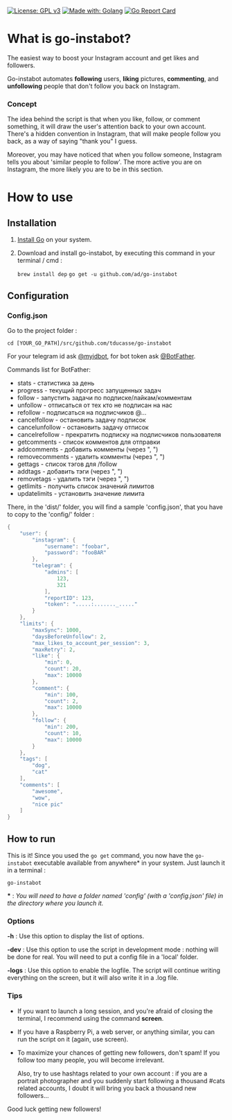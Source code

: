 [![License: GPL v3](https://img.shields.io/badge/License-GPL%20v3-blue.svg)](https://www.gnu.org/licenses/gpl-3.0)
[![Made with: Golang](https://img.shields.io/badge/Made%20with-Golang-brightgreen.svg)](https://golang.org/)
[![Go Report Card](https://goreportcard.com/badge/github.com/ad/go-instabot)](https://goreportcard.com/report/github.com/ad/go-instabot)

# What is go-instabot?

The easiest way to boost your Instagram account and get likes and followers.

Go-instabot automates **following** users, **liking** pictures, **commenting**, and **unfollowing** people that don't follow you back on Instagram.

### Concept
The idea behind the script is that when you like, follow, or comment something, it will draw the user's attention back to your own account. There's a hidden convention in Instagram, that will make people follow you back, as a way of saying "thank you" I guess.

Moreover, you may have noticed that when you follow someone, Instagram tells you about 'similar people to follow'. The more active you are on Instagram, the more likely you are to be in this section.

# How to use
## Installation

1. [Install Go](https://golang.org/doc/install) on your system.

2. Download and install go-instabot, by executing this command in your terminal / cmd :

    `brew install dep`
    `go get -u github.com/ad/go-instabot`

## Configuration
### Config.json
Go to the project folder :

`cd [YOUR_GO_PATH]/src/github.com/tducasse/go-instabot`

For your telegram id ask [@myidbot](https://t.me/myidbot), for bot token ask [@BotFather](https://t.me/BotFather).

Commands list for BotFather:
 - stats - статистика за день
 - progress - текущий прогресс запущенных задач
 - follow - запустить задачи по подписке/лайкам/комментам
 - unfollow - отписаться от тех кто не подписан на нас
 - refollow - подписаться на подписчиков @...
 - cancelfollow - остановить задачу подписок
 - cancelunfollow - остановить задачу отписок
 - cancelrefollow - прекратить подписку на подписчиков пользователя
 - getcomments - список комментов для отправки
 - addcomments - добавить комменты (через ", ")
 - removecomments - удалить комменты (через ", ")
 - gettags - список тэгов для /follow
 - addtags - добавить тэги (через ", ")
 - removetags - удалить тэги (через ", ")
 - getlimits - получить список значений лимитов
 - updatelimits - установить значение лимита

There, in the 'dist/' folder, you will find a sample 'config.json', that you have to copy to the 'config/' folder :

```go
{
    "user": {
        "instagram": {
            "username": "foobar",
            "password": "fooBAR"
        },
        "telegram": {
            "admins": [
                123,
                321
            ],
            "reportID": 123,
            "token": ".....:......._....."
        }
    },
    "limits": {
        "maxSync": 1000,
        "daysBeforeUnfollow": 2,
        "max_likes_to_account_per_session": 3,
        "maxRetry": 2,
        "like": {
            "min": 0,
            "count": 20,
            "max": 10000
        },
        "comment": {
            "min": 100,
            "count": 2,
            "max": 10000
        },
        "follow": {
            "min": 200,
            "count": 10,
            "max": 10000
        }
    },
    "tags": [
        "dog",
        "cat"
    ],
    "comments": [
        "awesome",
        "wow",
        "nice pic"
    ]
}
```

## How to run
This is it!
Since you used the `go get` command, you now have the `go-instabot` executable available from anywhere* in your system. Just launch it in a terminal :

`go-instabot`

**\*** : *You will need to have a folder named 'config' (with a 'config.json' file) in the directory where you launch it.*

### Options
**-h** : Use this option to display the list of options.

**-dev** : Use this option to use the script in development mode : nothing will be done for real. You will need to put a config file in a 'local' folder.

**-logs** : Use this option to enable the logfile. The script will continue writing everything on the screen, but it will also write it in a .log file.

### Tips
- If you want to launch a long session, and you're afraid of closing the terminal, I recommend using the command __screen__.
- If you have a Raspberry Pi, a web server, or anything similar, you can run the script on it (again, use screen).
- To maximize your chances of getting new followers, don't spam! If you follow too many people, you will become irrelevant.

  Also, try to use hashtags related to your own account : if you are a portrait photographer and you suddenly start following a thousand #cats related accounts, I doubt it will bring you back a thousand new followers...
  
Good luck getting new followers!

